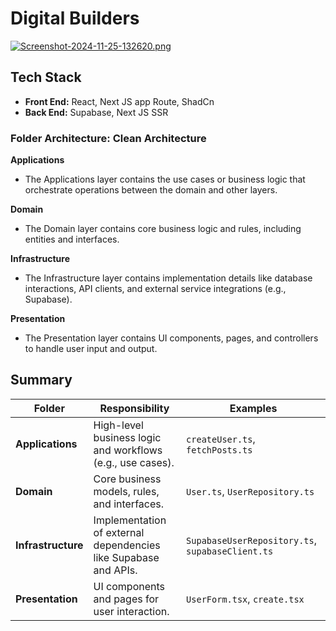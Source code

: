 # Digital Builders
[![Screenshot-2024-11-25-132620.png](https://i.postimg.cc/fbHSCrMr/Screenshot-2024-11-25-132620.png)](https://postimg.cc/kVb5Xw6Q)

## Tech Stack

- **Front End:**  React, Next JS app Route, ShadCn
- **Back End:**   Supabase, Next JS SSR

### Folder Architecture: Clean Architecture

**Applications**
- The Applications layer contains the use cases or business logic that orchestrate operations between the domain and other layers.

**Domain**
- The Domain layer contains core business logic and rules, including entities and interfaces.

**Infrastructure**
- The Infrastructure layer contains implementation details like database interactions, API clients, and external service integrations (e.g., Supabase).

**Presentation**
- The Presentation layer contains UI components, pages, and controllers to handle user input and output.

## Summary

| **Folder**          | **Responsibility**                                                                                              | **Examples**                                |
|----------------------|--------------------------------------------------------------------------------------------------------------|--------------------------------------------|
| **Applications**     | High-level business logic and workflows (e.g., use cases).                                                   | `createUser.ts`, `fetchPosts.ts`           |
| **Domain**           | Core business models, rules, and interfaces.                                                                 | `User.ts`, `UserRepository.ts`             |
| **Infrastructure**   | Implementation of external dependencies like Supabase and APIs.                                              | `SupabaseUserRepository.ts`, `supabaseClient.ts` |
| **Presentation**     | UI components and pages for user interaction.                                                                | `UserForm.tsx`, `create.tsx`               |

